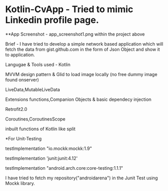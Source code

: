 # Kotlin-CvApp - Tried to mimic Linkedin profile page.


**App Screenshot - app_screenshot1.png within the project above

Brief - 
I have tried to develop a simple network based application which will fetch the data from gist.github.com in the form of Json Object and show it to application.





Langugae & Tools used - 
Kotlin


MVVM design pattern & Glid to load image locally (no free dummy image found onserver)


LiveData,MutableLiveData


Extensions functions,Companion Objects & basic dependecy injection


Retrofit2.0


Coroutines,CoroutinesScope


inbuilt functions of Kotlin like split




*For Unit-Testing



  testImplementation "io.mockk:mockk:1.9"
  
  
  testImplementation 'junit:junit:4.12'
  
  
  
  testImplementation "android.arch.core:core-testing:1.1.1"
  
  
  
I have tried to fetch my repository("androidarena") in the Junit Test using Mockk library.
